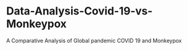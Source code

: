 # Data-Analysis-Covid-19-vs-Monkeypox
A Comparative Analysis of Global pandemic COVID 19 and Monkeypox 
